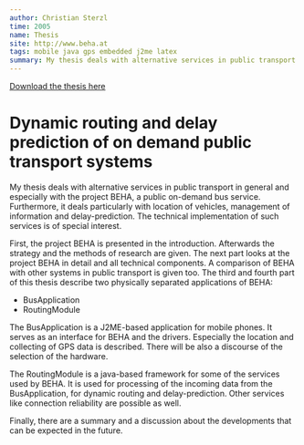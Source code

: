 ```yaml
---
author: Christian Sterzl
time: 2005
name: Thesis
site: http://www.beha.at
tags: mobile java gps embedded j2me latex
summary: My thesis deals with alternative services in public transport in general and especially with the project BEHA, a public on-demand bus service. Furthermore, it deals particularly with location of vehicles, management of information and delay-prediction. The technical implementation of such services is of special interest. The thesis is written in german.
---
```


<a class="download" name="thesis" title="Download the thesis here" rel="tooltip" href="/assets/DA_Sterzl.pdf">Download the thesis here</a>

# Dynamic routing and delay prediction of on demand public transport systems

My thesis deals with alternative services in public transport in general and especially with the project BEHA, a public on-demand bus service. Furthermore, it deals particularly with location of vehicles, management of information and delay-prediction. The technical implementation of such services is of special interest.

First, the project BEHA is presented in the introduction. Afterwards the strategy and the methods of research are given. The next part looks at the project BEHA in detail and all technical components. A comparison of BEHA with other systems in public transport is given too. The third and fourth part of this thesis describe two physically separated applications of BEHA:

* BusApplication
* RoutingModule

The BusApplication is a J2ME-based application for mobile phones. It serves as an interface for BEHA and the drivers. Especially the location and collecting of GPS data is described. There will be also a discourse of the selection of the hardware.

The RoutingModule is a java-based framework for some of the services used by BEHA. It is used for processing of the incoming data from the BusApplication, for dynamic routing and delay-prediction. Other services like connection reliability are possible as well.

Finally, there are a summary and a discussion about the developments that can be expected in the future.
